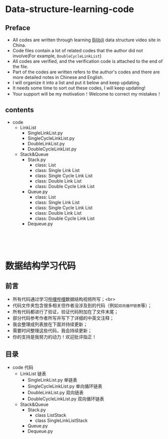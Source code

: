 # Data-structure-learning-code


## Preface
* All codes are written through learning [Bilibili](https://www.bilibili.com/video/av21540971? "https://www.bilibili.com/video/av21540971?") data structure video site in China. <br>
* Code files contain a lot of related codes that the author did not involve(For example, `DoubleCycleLinkList`) <br>
* All codes are verified, and the verification code is attached to the end of the file. <br>
* Part of the codes are written refers to the author's codes and there are more detailed notes in Chinese and English. <br>
* I will organize it into a list and put it below and keep updating. <br>
* It needs some time to sort out these codes, I will keep updating! <br>
* Your support will be my motivation！Welcome to correct my mistakes！<br>

## contents
* code
  * LinkList
    * SingleLinkList.py
    * SingleCycleLinkList.py
    * DoubleLinkList.py
    * DoubleCycleLinkList.py
  * Stack&Queue
    * Stack.py
      * class: List
      * class: Single Link List
      * class: Single Cycle Link List
      * class: Double Link List
      * class: Double Cycle Link List
    * Queue.py
      * class: List
      * class: Single Link List
      * class: Single Cycle Link List
      * class: Double Link List
      * class: Double Cycle Link List
    * Dequeue.py
  





<br> <br> <br>
# 数据结构学习代码


## 前言
* 所有代码通过学习[哔哩哔哩](https://www.bilibili.com/video/av21540971? "https://www.bilibili.com/video/av21540971?")数据结构视频所写；<br>
* 代码文件夹包含很多相关但作者没涉及到的代码（例如`双向循环链表`等）；<br>
* 所有代码都进行了验证，验证代码附加在了文件末尾；<br>
* 部分代码参考作者所写并写下了详细的中英文注释；<br>
* 我会整理成列表放在下面并持续更新；<br>
* 需要时间整理这些代码，我会持续更新；<br>
* 你的支持是我努力的动力！欢迎批评指正！<br>

## 目录
* code 代码
  * LinkList 链表
    * SingleLinkList.py 单链表
    * SingleCycleLinkList.py 单向循环链表
    * DoubleLinkList.py 双向链表
    * DoubleCycleLinkList.py 双向循环链表
  * Stack&Queue
    * Stack.py
      * class ListStack
      * class SingleLinkListStack
    * Queue.py
    * Dequeue.py

